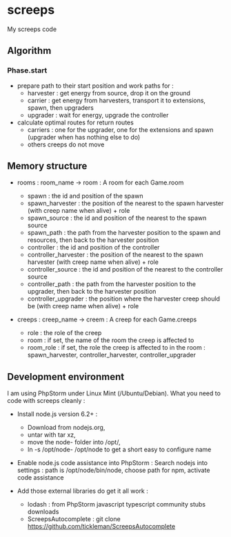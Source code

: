 # screeps
My screeps code

## Algorithm

### Phase.start

* prepare path to their start position and work paths for :
    * harvester : get energy from source, drop it on the ground
    * carrier : get energy from harvesters, transport it to extensions, spawn, then upgraders
    * upgrader : wait for energy, upgrade the controller
* calculate optimal routes for return routes
    * carriers : one for the upgrader, one for the extensions and spawn (upgrader when has nothing else to do)
    * others creeps do not move

## Memory structure

* rooms : room_name -> room : A room for each Game.room
    * spawn : the id and position of the spawn
    * spawn_harvester : the position of the nearest to the spawn harvester (with creep name when alive) + role
    * spawn_source : the id and position of the nearest to the spawn source
    * spawn_path : the path from the harvester position to the spawn and resources, then back to the harvester position
    * controller : the id and position of the controller
    * controller_harvester : the position of the nearest to the spawn harvester (with creep name when alive) + role
    * controller_source : the id and position of the nearest to the controller source
    * controller_path : the path from the harvester position to the upgrader, then back to the harvester position
    * controller_upgrader : the position where the harvester creep should be (with creep name when alive) + role

* creeps : creep_name -> creem : A creep for each Game.creeps
    * role : the role of the creep
    * room : if set, the name of the room the creep is affected to
    * room_role : if set, the role the creep is affected to in the room :
                  spawn_harvester, controller_harvester, controller_upgrader

## Development environment

I am using PhpStorm under Linux Mint (/Ubuntu/Debian).
What you need to code with screeps cleanly :

* Install node.js version 6.2+ :
    * Download from nodejs.org,
    * untar with tar xz,
    * move the node-<tab> folder into /opt/,
    * ln -s /opt/node-<tab> /opt/node to get a short easy to configure name

* Enable node.js code assistance into PhpStorm :
Search nodejs into settings : path is /opt/node/bin/node, choose path for npm, activate code assistance

* Add those external libraries do get it all work :
    * lodash : from PhpStorm javascript typescript community stubs downloads
    * ScreepsAutocomplete : git clone https://github.com/tickleman/ScreepsAutocomplete
